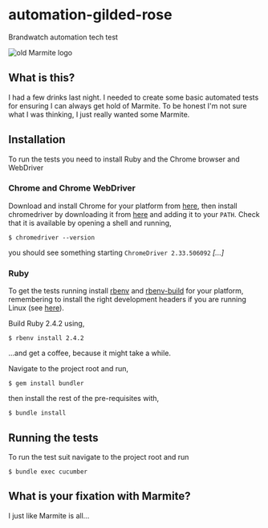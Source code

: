 # automation-gilded-rose
Brandwatch automation tech test

![old Marmite logo][marmite-logo]

## What is this?
I had a few drinks last night.
I needed to create some basic automated tests for ensuring I can always get hold of Marmite.
To be honest I'm not sure what I was thinking, I just really wanted some Marmite.
 
## Installation
To run the tests you need to install Ruby and the Chrome browser and WebDriver

### Chrome and Chrome WebDriver
Download and install Chrome for your platform from [here][chrome-dl], then
install chromedriver by downloading it from [here][chromedriver] and adding
it to your `PATH`. Check that it is available by opening a shell and running,

    $ chromedriver --version

you should see something starting `ChromeDriver 2.33.506092` _[...]_

### Ruby
To get the tests running install [rbenv] and [rbenv-build] for your platform,
remembering to install the right development headers if you are running Linux
(see [here][rbenv-build-instructions]).

Build Ruby 2.4.2 using,

    $ rbenv install 2.4.2

...and get a coffee, because it might take a while.

Navigate to the project root and run,

    $ gem install bundler

then install the rest of the pre-requisites with,

    $ bundle install


## Running the tests
To run the test suit navigate to the project root and run

    $ bundle exec cucumber
 

## What is your fixation with Marmite?
I just like Marmite is all...

[rbenv]: https://github.com/rbenv/rbenv
[rbenv-build]: https://github.com/rbenv/ruby-build
[rbenv-build-instructions]: https://github.com/rbenv/ruby-build/wiki
[chromedriver]: https://sites.google.com/a/chromium.org/chromedriver/
[chrome-dl]: https://www.google.com/chrome/browser/desktop/index.html
[marmite-logo]: https://vignette.wikia.nocookie.net/logopedia/images/4/4b/Marmite.jpg
